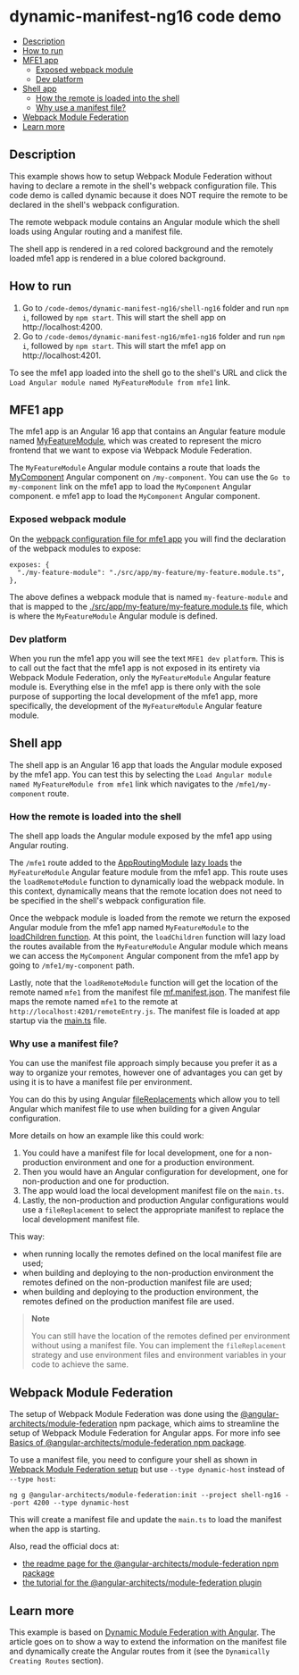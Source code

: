 # dynamic-manifest-ng16 code demo

- [Description](#description)
- [How to run](#how-to-run)
- [MFE1 app](#mfe1-app)
  - [Exposed webpack module](#exposed-webpack-module)
  - [Dev platform](#dev-platform)
- [Shell app](#shell-app)
  - [How the remote is loaded into the shell](#how-the-remote-is-loaded-into-the-shell)
  - [Why use a manifest file?](#why-use-a-manifest-file)
- [Webpack Module Federation](#webpack-module-federation)
- [Learn more](#learn-more)

## Description

This example shows how to setup Webpack Module Federation without having to declare a remote in the shell's webpack configuration file. This code demo is called dynamic because it does NOT require the remote to be declared in the shell's webpack configuration. 

The remote webpack module contains an Angular module which the shell loads using Angular routing and a manifest file.

The shell app is rendered in a red colored background and the remotely loaded mfe1 app is rendered in a blue colored background.

## How to run

1) Go to `/code-demos/dynamic-manifest-ng16/shell-ng16` folder and run `npm i`, followed by `npm start`. This will start the shell app on http://localhost:4200.
2) Go to `/code-demos/dynamic-manifest-ng16/mfe1-ng16` folder and run `npm i`, followed by `npm start`. This will start the mfe1 app on http://localhost:4201.

To see the mfe1 app loaded into the shell go to the shell's URL and click the `Load Angular module named MyFeatureModule from mfe1` link.

## MFE1 app

The mfe1 app is an Angular 16 app that contains an Angular feature module named [MyFeatureModule](/code-demos/dynamic-manifest-ng16/mfe1-ng16/src/app/my-feature/my-feature.module.ts), which was created to represent the micro frontend that we want to expose via Webpack Module Federation.

The `MyFeatureModule` Angular module contains a route that loads the [MyComponent](/code-demos/dynamic-manifest-ng16/mfe1-ng16/src/app/my-feature/my-component/my-component.component.ts) Angular component on `/my-component`. You can use the `Go to my-component` link on the mfe1 app to load the `MyComponent` Angular component.
e mfe1 app to load the `MyComponent` Angular component.

### Exposed webpack module

On the [webpack configuration file for mfe1 app](/code-demos/dynamic-manifest-ng16/mfe1-ng16/webpack.config.js) you will find the declaration of the webpack modules to expose:

```
exposes: {
  "./my-feature-module": "./src/app/my-feature/my-feature.module.ts",
},
```

The above defines a webpack module that is named `my-feature-module` and that is mapped to the [./src/app/my-feature/my-feature.module.ts](/code-demos/dynamic-manifest-ng16/mfe1-ng16/src/app/my-feature/my-feature.module.ts) file, which is where the `MyFeatureModule` Angular module is defined. 

### Dev platform

When you run the mfe1 app you will see the text `MFE1 dev platform`. This is to call out the fact that the mfe1 app is not exposed in its entirety via Webpack Module Federation, only the `MyFeatureModule` Angular feature module is. Everything else in the mfe1 app is there only with the sole purpose of supporting the local development of the mfe1 app, more specifically, the development of the `MyFeatureModule` Angular feature module.

## Shell app

The shell app is an Angular 16 app that loads the Angular module exposed by the mfe1 app. You can test this by selecting the `Load Angular module named MyFeatureModule from mfe1` link which navigates to the `/mfe1/my-component` route.

### How the remote is loaded into the shell

The shell app loads the Angular module exposed by the mfe1 app using Angular routing.

The `/mfe1` route added to the [AppRoutingModule](/code-demos/dynamic-manifest-ng16/shell-ng16/src/app/app-routing.module.ts) [lazy loads](https://angular.io/guide/lazy-loading-ngmodules) the `MyFeatureModule` Angular feature module from the mfe1 app. This route uses the `loadRemoteModule` function to dynamically load the webpack module. In this context, dynamically means that the remote location does not need to be specified in the shell's webpack configuration file.

Once the webpack module is loaded from the remote we return the exposed Angular module from the mfe1 app named `MyFeatureModule` to the [loadChildren function](https://angular.io/api/router/LoadChildren). At this point, the `loadChildren` function will lazy load the routes available from the `MyFeatureModule` Angular module which means we can access the `MyComponent` Angular component from the mfe1 app by going to `/mfe1/my-component` path.

Lastly, note that the `loadRemoteModule` function will get the location of the remote named `mfe1` from the manifest file [mf.manifest.json](/code-demos/dynamic-manifest-ng16/shell-ng16/src/assets/mf.manifest.json). The manifest file maps the remote named `mfe1` to the remote at `http://localhost:4201/remoteEntry.js`. The manifest file is loaded at app startup via the [main.ts](/code-demos/dynamic-manifest-ng16/shell-ng16/src/main.ts) file. 

### Why use a manifest file?

You can use the manifest file approach simply because you prefer it as a way to organize your remotes, however one of advantages you can get by using it is to have a manifest file per environment. 

You can do this by using Angular [fileReplacements](https://angular.io/guide/build#configure-target-specific-file-replacements) which allow you to tell Angular which manifest file to use when building for a given Angular configuration.

More details on how an example like this could work:
1) You could have a manifest file for local development, one for a non-production environment and one for a production environment.
2) Then you would have an Angular configuration for development, one for non-production and one for production.
3) The app would load the local development manifest file on the `main.ts`.
4) Lastly, the non-production and production Angular configurations would use a `fileReplacement` to select the appropriate manifest to replace the local development manifest file.

This way:
- when running locally the remotes defined on the local manifest file are used;
- when building and deploying to the non-production environment the remotes defined on the non-production manifest file are used;
- when building and deploying to the production environment, the remotes defined on the production manifest file are used.

> **Note**
>
> You can still have the location of the remotes defined per environment without using a manifest file. You can implement the `fileReplacement` strategy and use environment files and environment variables in your code to achieve the same.
>

## Webpack Module Federation

The setup of Webpack Module Federation was done using the [@angular-architects/module-federation](https://www.npmjs.com/package/@angular-architects/module-federation) npm package, which aims to streamline the setup of Webpack Module Federation for Angular apps. For more info see [Basics of @angular-architects/module-federation npm package](/docs/basics-angular-architects.md).

To use a manifest file, you need to configure your shell as shown in [Webpack Module Federation setup](/docs/basics-angular-architects.md#webpack-module-federation-setup) but use `--type dynamic-host` instead of `--type host`:

```
ng g @angular-architects/module-federation:init --project shell-ng16 --port 4200 --type dynamic-host
```

This will create a manifest file and update the `main.ts` to load the manifest when the app is starting.

Also, read the official docs at:
- [the readme page for the @angular-architects/module-federation npm package](https://www.npmjs.com/package/@angular-architects/module-federation?activeTab=readme)
- [the tutorial for the @angular-architects/module-federation plugin](https://github.com/angular-architects/module-federation-plugin/blob/main/libs/mf/tutorial/tutorial.md)

## Learn more

This example is based on [Dynamic Module Federation with Angular](https://www.angulararchitects.io/blog/dynamic-module-federation-with-angular/). The article goes on to show a way to extend the information on the manifest file and dynamically create the Angular routes from it (see the `Dynamically Creating Routes` section).
